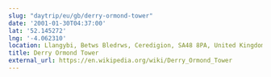 ```yaml
---
slug: "daytrip/eu/gb/derry-ormond-tower"
date: '2001-01-30T04:37:00'
lat: '52.145272'
lng: '-4.062310'
location: Llangybi, Betws Bledrws, Ceredigion, SA48 8PA, United Kingdom
title: Derry Ormond Tower
external_url: https://en.wikipedia.org/wiki/Derry_Ormond_Tower
---
```



